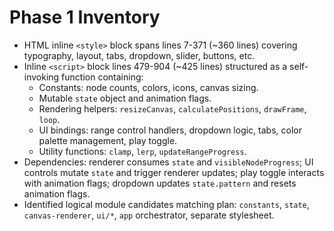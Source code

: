 # Phase 1 Inventory

- HTML inline `<style>` block spans lines 7-371 (~360 lines) covering typography, layout, tabs, dropdown, slider, buttons, etc.
- Inline `<script>` block lines 479-904 (~425 lines) structured as a self-invoking function containing:
  - Constants: node counts, colors, icons, canvas sizing.
  - Mutable `state` object and animation flags.
  - Rendering helpers: `resizeCanvas`, `calculatePositions`, `drawFrame`, `loop`.
  - UI bindings: range control handlers, dropdown logic, tabs, color palette management, play toggle.
  - Utility functions: `clamp`, `lerp`, `updateRangeProgress`.
- Dependencies: renderer consumes `state` and `visibleNodeProgress`; UI controls mutate `state` and trigger renderer updates; play toggle interacts with animation flags; dropdown updates `state.pattern` and resets animation flags.
- Identified logical module candidates matching plan: `constants`, `state`, `canvas-renderer`, `ui/*`, `app` orchestrator, separate stylesheet.
